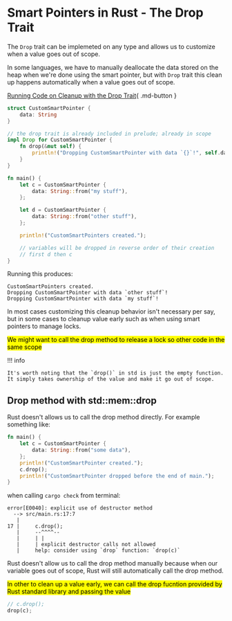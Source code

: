# Smart Pointers in Rust - The Drop Trait

The `Drop` trait can be implemeted on any type and allows us to customize when a value goes out of scope.

In some languages, we have to manually deallocate the data stored on the heap when we're done using the smart pointer, but with `Drop` trait this clean up happens automatically when a value goes out of scope.

[Running Code on Cleanup with the Drop Trait](https://doc.rust-lang.org/stable/book/ch15-03-drop.html){ .md-button }

```rust
struct CustomSmartPointer {
    data: String
}

// the drop trait is already included in prelude; already in scope
impl Drop for CustomSmartPointer {
    fn drop(&mut self) {
        println!("Dropping CustomSmartPointer with data `{}`!", self.data);
    }
}

fn main() {
    let c = CustomSmartPointer {
        data: String::from("my stuff"),
    };

    let d = CustomSmartPointer {
        data: String::from("other stuff"),
    };

    println!("CustomSmartPointers created.");

    // variables will be dropped in reverse order of their creation
    // first d then c
}
```

Running this produces:

```text
CustomSmartPointers created.
Dropping CustomSmartPointer with data `other stuff`!
Dropping CustomSmartPointer with data `my stuff`!
```

In most cases customizing this cleanup behavior isn't necessary per say, but in some cases to cleanup value early such as when using smart pointers to manage locks.

<mark class="y">We might want to call the drop method to release a lock so other code in the same scope</mark>

!!! info

    It's worth noting that the `drop()` in std is just the empty function. It simply takes ownership of the value and make it go out of scope.

## Drop method with std::mem::drop
Rust doesn't allows us to call the drop method directly. For example something like:

```rust
fn main() {
    let c = CustomSmartPointer {
        data: String::from("some data"),
    };
    println!("CustomSmartPointer created.");
    c.drop();
    println!("CustomSmartPointer dropped before the end of main.");
}
```

when calling `cargo check` from terminal:

```text
error[E0040]: explicit use of destructor method
  --> src/main.rs:17:7
   |
17 |     c.drop();
   |     --^^^^--
   |     | |
   |     | explicit destructor calls not allowed
   |     help: consider using `drop` function: `drop(c)`
```

Rust doesn't allow us to call the drop method manually because when our variable goes out of scope, Rust will still automatically call the drop method.

<mark class="v">In other to clean up a value early, we can call the drop fucntion provided by Rust standard library and passing the value</mark>

```rust
// c.drop();
drop(c);
```
